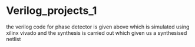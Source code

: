 # Verilog_projects_1
the verilog code for phase detector is given above which is simulated using xilinx vivado and the synthesis is carried out which given us a synthesised netlist
